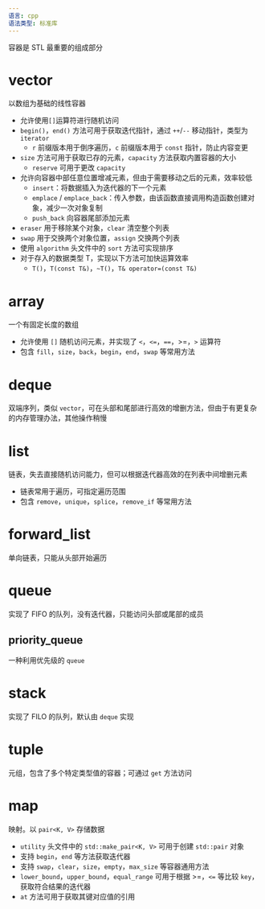 ```yaml
---
语言: cpp
语法类型: 标准库
---
```

容器是 STL 最重要的组成部分
# vector

以数组为基础的线性容器
* 允许使用`[]`运算符进行随机访问
* `begin()`，`end()` 方法可用于获取迭代指针，通过 `++`/`--` 移动指针，类型为 `iterator`
    * `r` 前缀版本用于倒序遍历，`c` 前缀版本用于 `const` 指针，防止内容变更
* `size` 方法可用于获取已存的元素，`capacity` 方法获取内置容器的大小
    * `reserve` 可用于更改 `capacity`
* 允许向容器中部任意位置增减元素，但由于需要移动之后的元素，效率较低
    * `insert`：将数据插入为迭代器的下一个元素
    * `emplace` / `emplace_back`：传入参数，由该函数直接调用构造函数创建对象，减少一次对象复制
    * `push_back` 向容器尾部添加元素
* `eraser` 用于移除某个对象，`clear` 清空整个列表
* `swap` 用于交换两个对象位置，`assign` 交换两个列表
* 使用 `algorithm` 头文件中的 `sort` 方法可实现排序
* 对于存入的数据类型 T，实现以下方法可加快运算效率
    * `T()`，`T(const T&)`，`~T()`，`T& operator=(const T&)`
# array

一个有固定长度的数组
* 允许使用 `[]` 随机访问元素，并实现了 `<`，`<=`，`==`，>=，`>` 运算符
* 包含 `fill`，`size`，`back`，`begin`，`end`，`swap` 等常用方法
# deque

双端序列，类似 `vector`，可在头部和尾部进行高效的增删方法，但由于有更复杂的内存管理办法，其他操作稍慢
# list

链表，失去直接随机访问能力，但可以根据迭代器高效的在列表中间增删元素
* 链表常用于遍历，可指定遍历范围
* 包含 `remove`，`unique`，`splice`，`remove_if` 等常用方法
# forward_list

单向链表，只能从头部开始遍历
# queue

实现了 FIFO 的队列，没有迭代器，只能访问头部或尾部的成员
## priority_queue

一种利用优先级的 `queue`
# stack

实现了 FILO 的队列，默认由 `deque` 实现
# tuple

元组，包含了多个特定类型值的容器；可通过 `get` 方法访问
# map

映射。以 `pair<K, V>` 存储数据
* `utility` 头文件中的 `std::make_pair<K, V>` 可用于创建 `std::pair` 对象
* 支持 `begin`，`end` 等方法获取迭代器
* 支持 `swap`，`clear`，`size`，`empty`，`max_size` 等容器通用方法
* `lower_bound`，`upper_bound`，`equal_range` 可用于根据 >=，`<=` 等比较 `key`，获取符合结果的迭代器
* `at` 方法可用于获取其键对应值的引用
